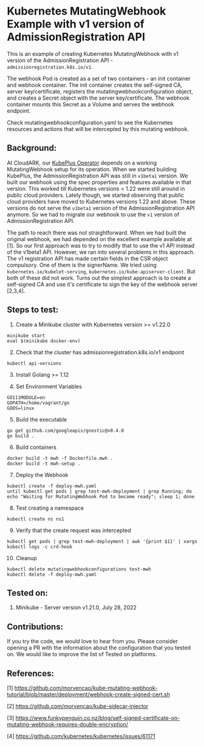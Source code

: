 Kubernetes MutatingWebhook Example with v1 version of AdmissionRegistration API
===============================================================================

This is an example of creating Kubernetes MutatingWebhook with v1 version of
the AdmissionRegistration API - ```admissionregistration.k8s.io/v1```.

The webhook Pod is created as a set of two containers - an init container and webhook container.
The init container creates the self-signed CA, server key/certificate, 
registers the mutatingwebhookconfiguration object, and creates a Secret
object with the server key/certificate.
The webhook container mounts this Secret as a Volume and serves the webhook endpoint.

Check mutatingwebhookconfiguration.yaml to see the Kubernetes resources and actions
that will be intercepted by this mutating webhook.


Background:
------------

At CloudARK, our [KubePlus Operator](https://github.com/cloud-ark/kubeplus) depends
on a working MutatingWebhook setup for its operation. When we started building KubePlus,
the AdmissionRegistration API was still in ```v1beta1``` version. We built our webhook
using the spec properties and features available in that version. This worked till Kubernetes
versions < 1.22 were still around in public cloud providers. Lately though, we started
observing that public cloud providers have moved to Kubernetes versions 1.22 and above.
These versions do not serve the ```v1beta1``` version of the AdmissionRegistration API anymore.
So we had to migrate our webhook to use the ```v1``` version of AdmissionRegistration API.

The path to reach there was not straightforward. When we had built the original webhook,
we had depended on the excellent example available at [1]. So our first approach was to
try to modify that to use the v1 API instead of the v1beta1 API. However, we ran into several
problems in this approach. The v1 registration API has made certain fields in the CSR object
compulsory. One of them is the signerName. We tried using ```kubernetes.io/kubelet-serving```,
```kubernetes.io/kube-apiserver-client```. But both of these did not work. Turns out the simplest
approach is to create a self-signed CA and use it's certificate to sign the key of the webhook server [2,3,4]. 


Steps to test:
--------------
1. Create a Minikube cluster with Kubernetes version >= v1.22.0 
```
minikube start
eval $(minikube docker-env)
```

2. Check that the cluster has admissionregistration.k8s.io/v1 endpoint
```
kubectl api-versions
```

3. Install Golang >= 1.12 

4. Set Environment Variables
```
GO111MODULE=on
GOPATH=/home/vagrant/go
GOOS=linux
``` 

5. Build the executable
```
go get github.com/googleapis/gnostic@v0.4.0
go build .
```

6. Build containers
```
docker build -t mwh -f Dockerfile.mwh .
docker build -t mwh-setup .
```

7. Deploy the Webhook
```
kubectl create -f deploy-mwh.yaml 
until kubectl get pods | grep test-mwh-deployment | grep Running; do echo "Waiting for MutatingWebhook Pod to become ready"; sleep 1; done
```

8. Test creating a namespace
```
kubectl create ns ns1
```

9. Verify that the create request was intercepted
```
kubectl get pods | grep test-mwh-deployment | awk '{print $1}' | xargs kubectl logs -c crd-hook
```

10. Cleanup 
```
kubectl delete mutatingwebhookconfigurations test-mwh
kubectl delete -f deploy-mwh.yaml
```

Tested on:
----------
1. Minikube - Server version v1.21.0, July 28, 2022


Contributions:
--------------
If you try the code, we would love to hear from you. Please consider opening a PR with the information
about the configuration that you tested on. We would like to improve the list of Tested on platforms.


References:
------------
[1] https://github.com/morvencao/kube-mutating-webhook-tutorial/blob/master/deployment/webhook-create-signed-cert.sh

[2] https://github.com/morvencao/kube-sidecar-injector

[3] https://www.funkypenguin.co.nz/blog/self-signed-certificate-on-mutating-webhook-requires-double-encryption/

[4] https://github.com/kubernetes/kubernetes/issues/61171

